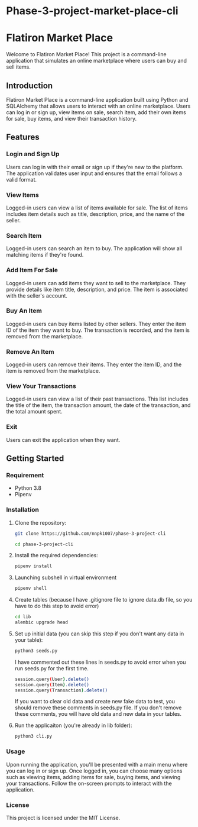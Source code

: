 # Phase-3-project-market-place-cli

# Flatiron Market Place

Welcome to Flatiron Market Place! This project is a command-line application that simulates an online marketplace where users can buy and sell items.

## Introduction

Flatiron Market Place is a command-line application built using Python and SQLAlchemy that allows users to interact with an online marketplace. Users can log in or sign up, view items on sale, search item, add their own items for sale, buy items, and view their transaction history.

## Features

### Login and Sign Up

Users can log in with their email or sign up if they're new to the platform. The application validates user input and ensures that the email follows a valid format.

### View Items

Logged-in users can view a list of items available for sale. The list of items includes item details such as title, description, price, and the name of the seller.

### Search Item

Logged-in users can search an item to buy. The application will show all matching items if they're found.

### Add Item For Sale

Logged-in users can add items they want to sell to the marketplace. They provide details like item title, description, and price. The item is associated with the seller's account.

### Buy An Item

Logged-in users can buy items listed by other sellers. They enter the item ID of the item they want to buy. The transaction is recorded, and the item is removed from the marketplace.

### Remove An Item

Logged-in users can remove their items. They enter the item ID, and the item is removed from the marketplace.

### View Your Transactions

Logged-in users can view a list of their past transactions. This list includes the title of the item, the transaction amount, the date of the transaction, and the total amount spent.

### Exit

Users can exit the application when they want.

## Getting Started

### Requirement

- Python 3.8
- Pipenv 

### Installation

1. Clone the repository:
   ```bash
   git clone https://github.com/nnpk1007/phase-3-project-cli
   
   cd phase-3-project-cli

2. Install the required dependencies:
    ```bash
    pipenv install

3. Launching subshell in virtual environment
    ```bash
    pipenv shell

4. Create tables (because I have .gitignore file to ignore data.db file, so you have to do this step to avoid error)
    ```bash
    cd lib
    alembic upgrade head

5. Set up initial data (you can skip this step if you don't want any data in your table):
    ```bash
    python3 seeds.py
    ```
    I have commented out these lines in seeds.py to avoid error when you run seeds.py for the first time.
    ```bash
    session.query(User).delete()
    session.query(Item).delete()
    session.query(Transaction).delete()
    ```
    If you want to clear old data and create new fake data to test, you should remove these comments in seeds.py file.
    If you don't remove these comments, you will have old data and new data in your tables.

6. Run the applicaiton (you're already in lib folder):
    ```bash
    python3 cli.py

### Usage

Upon running the application, you'll be presented with a main menu where you can log in or sign up.
Once logged in, you can choose many options such as viewing items, adding items for sale, buying items, and viewing your transactions.
Follow the on-screen prompts to interact with the application.

### License
This project is licensed under the MIT License. 

